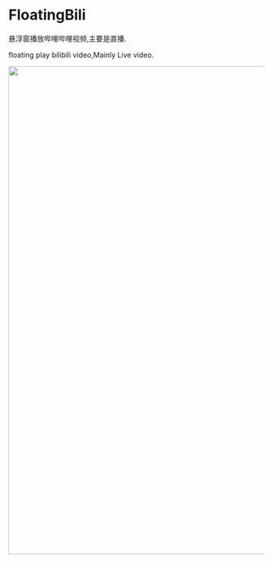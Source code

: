 # FloatingBili
悬浮窗播放哔哩哔哩视频,主要是直播.

floating play bilibili video,Mainly Live video.

<img src="https://github.com/lakeinchina/FloatingBili/blob/master/Screenshot.jpg" width = "540" height = "960" align=left />
